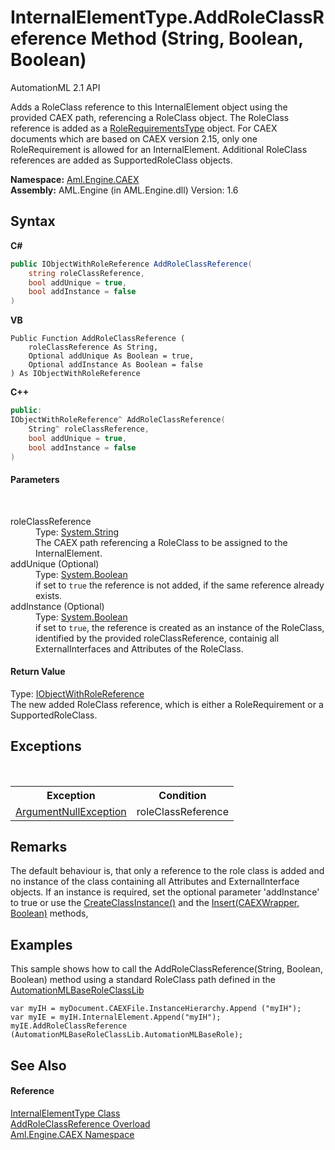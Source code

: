 # InternalElementType.AddRoleClassReference Method (String, Boolean, Boolean)
AutomationML 2.1 API 

Adds a RoleClass reference to this InternalElement object using the provided CAEX path, referencing a RoleClass object. The RoleClass reference is added as a <a href="T_Aml_Engine_CAEX_RoleRequirementsType">RoleRequirementsType</a> object. For CAEX documents which are based on CAEX version 2.15, only one RoleRequirement is allowed for an InternalElement. Additional RoleClass references are added as SupportedRoleClass objects.

**Namespace:**&nbsp;<a href="N_Aml_Engine_CAEX">Aml.Engine.CAEX</a><br />**Assembly:**&nbsp;AML.Engine (in AML.Engine.dll) Version: 1.6

## Syntax

**C#**<br />
``` C#
public IObjectWithRoleReference AddRoleClassReference(
	string roleClassReference,
	bool addUnique = true,
	bool addInstance = false
)
```

**VB**<br />
``` VB
Public Function AddRoleClassReference ( 
	roleClassReference As String,
	Optional addUnique As Boolean = true,
	Optional addInstance As Boolean = false
) As IObjectWithRoleReference
```

**C++**<br />
``` C++
public:
IObjectWithRoleReference^ AddRoleClassReference(
	String^ roleClassReference, 
	bool addUnique = true, 
	bool addInstance = false
)
```


#### Parameters
&nbsp;<dl><dt>roleClassReference</dt><dd>Type: <a href="https://docs.microsoft.com/dotnet/api/system.string" target="_parent" rel="noopener noreferrer">System.String</a><br />The CAEX path referencing a RoleClass to be assigned to the InternalElement.</dd><dt>addUnique (Optional)</dt><dd>Type: <a href="https://docs.microsoft.com/dotnet/api/system.boolean" target="_parent" rel="noopener noreferrer">System.Boolean</a><br />if set to `true` the reference is not added, if the same reference already exists.</dd><dt>addInstance (Optional)</dt><dd>Type: <a href="https://docs.microsoft.com/dotnet/api/system.boolean" target="_parent" rel="noopener noreferrer">System.Boolean</a><br />if set to `true`, the reference is created as an instance of the RoleClass, identified by the provided roleClassReference, containig all ExternalInterfaces and Attributes of the RoleClass.</dd></dl>

#### Return Value
Type: <a href="T_Aml_Engine_CAEX_IObjectWithRoleReference">IObjectWithRoleReference</a><br />The new added RoleClass reference, which is either a RoleRequirement or a SupportedRoleClass.

## Exceptions
&nbsp;<table><tr><th>Exception</th><th>Condition</th></tr><tr><td><a href="https://docs.microsoft.com/dotnet/api/system.argumentnullexception" target="_parent" rel="noopener noreferrer">ArgumentNullException</a></td><td>roleClassReference</td></tr></table>

## Remarks
The default behaviour is, that only a reference to the role class is added and no instance of the class containing all Attributes and ExternalInterface objects. If an instance is required, set the optional parameter 'addInstance' to true or use the <a href="M_Aml_Engine_CAEX_RoleFamilyType_CreateClassInstance">CreateClassInstance()</a> and the <a href="M_Aml_Engine_CAEX_InternalElementType_Insert">Insert(CAEXWrapper, Boolean)</a> methods,

## Examples
This sample shows how to call the AddRoleClassReference(String, Boolean, Boolean) method using a standard RoleClass path defined in the <a href="T_Aml_Engine_AmlObjects_AutomationMLBaseRoleClassLib">AutomationMLBaseRoleClassLib</a>
```
var myIH = myDocument.CAEXFile.InstanceHierarchy.Append ("myIH");
var myIE = myIH.InternalElement.Append("myIH");
myIE.AddRoleClassReference (AutomationMLBaseRoleClassLib.AutomationMLBaseRole);
```


## See Also


#### Reference
<a href="T_Aml_Engine_CAEX_InternalElementType">InternalElementType Class</a><br /><a href="Overload_Aml_Engine_CAEX_InternalElementType_AddRoleClassReference">AddRoleClassReference Overload</a><br /><a href="N_Aml_Engine_CAEX">Aml.Engine.CAEX Namespace</a><br />